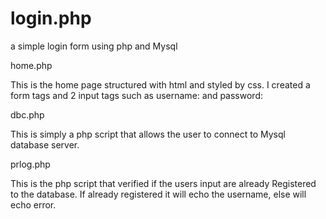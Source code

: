 # login.php
a simple login form using php and Mysql

home.php

This is the home page structured with html and styled by css.
I created a form tags and 2 input tags such as username: and password:



dbc.php

This is simply a php script that allows the user to connect to
Mysql database server.

prlog.php

This is the php script that verified if the users input are already
Registered to the database. If already registered it will echo the username,
else will echo error.
